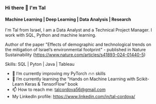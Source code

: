 ### Hi there 👋 I'm Tal
#### Machine Learning | Deep Learning | Data Analysis | Research
I'm Tal from Israel, I am a Data Analyst and a Technical Project Manager.
I work with SQL, Python and machine learning.

Author of the paper "Effects of demographic and technological trends on the mitigation of Israel’s environmental footprint" - published in Nature Sustainability (https://www.nature.com/articles/s41893-024-01440-5)

Skills: SQL | Pyton | Java | Tableau

- 🔭 I’m currently improving my PyTorch 🔥🔥 skills
- 🌱 I’m currently learning the "Hands on Machine Learning with Scikit-Learn Keras & TensorFlow" book
- 📫 How to reach me: talcordova56@gmail.com
- My LinkedIn profile: https://www.linkedin.com/in/tal-cordova/
<!--
**TalCordova/TalCordova** is a ✨ _special_ ✨ repository because its `README.md` (this file) appears on your GitHub profile.

Here are some ideas to get you started:


- 🌱 I’m currently learning ...
- 👯 I’m looking to collaborate on ...
- 🤔 I’m looking for help with ...
- 💬 Ask me about ...
- 📫 How to reach me: ...
- 😄 Pronouns: ...
- ⚡ Fun fact: ...
-->
